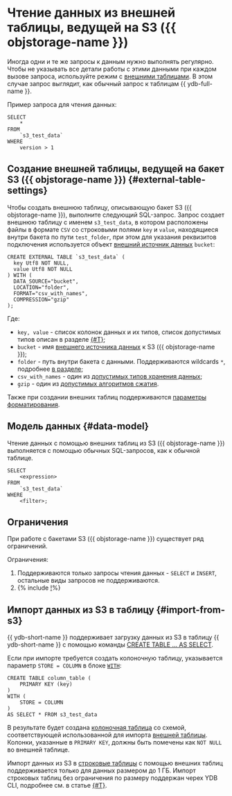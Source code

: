 # Чтение данных из внешней таблицы, ведущей на S3 ({{ objstorage-name }})

Иногда одни и те же запросы к данным нужно выполнять регулярно. Чтобы не указывать все детали работы с этими данными при каждом вызове запроса, используйте режим с [внешними таблицами](../../datamodel/external_table.md). В этом случае запрос выглядит, как обычный запрос к таблицам {{ ydb-full-name }}.

Пример запроса для чтения данных:

```yql
SELECT
    *
FROM
    `s3_test_data`
WHERE
    version > 1
```

## Создание внешней таблицы, ведущей на бакет S3 ({{ objstorage-name }}) {#external-table-settings}

Чтобы создать внешнюю таблицу, описывающую бакет S3 ({{ objstorage-name }}), выполните следующий SQL-запрос. Запрос создает внешнюю таблицу с именем `s3_test_data`, в котором расположены файлы в формате `CSV` со строковыми полями `key` и `value`, находящиеся внутри бакета по пути `test_folder`, при этом для указания реквизитов подключения используется объект [внешний источник данных](../../datamodel/external_data_source.md) `bucket`:

```yql
CREATE EXTERNAL TABLE `s3_test_data` (
  key Utf8 NOT NULL,
  value Utf8 NOT NULL
) WITH (
  DATA_SOURCE="bucket",
  LOCATION="folder",
  FORMAT="csv_with_names",
  COMPRESSION="gzip"
);
```

Где:

- `key, value` - список колонок данных и их типов, список допустимых типов описан в разделе [{#T}](formats.md#formats);
- `bucket` - имя [внешнего источника данных](../../datamodel/external_data_source.md) к S3 ({{ objstorage-name }});
- `folder` - путь внутри бакета с данными. Поддерживаются wildcards `*`, подробнее [в разделе](external_data_source.md#path_format);
- `csv_with_names` - один из [допустимых типов хранения данных](formats.md);
- `gzip` - один из [допустимых алгоритмов сжатия](formats.md#compression).

Также при создании внешних таблиц поддерживаются [параметры форматирования](external_data_source.md#format_settings).

## Модель данных {#data-model}

Чтение данных с помощью внешних таблиц из S3 ({{ objstorage-name }}) выполняется с помощью обычных SQL-запросов, как к обычной таблице.

```yql
SELECT
    <expression>
FROM
    `s3_test_data`
WHERE
    <filter>;
```

## Ограничения

При работе с бакетами S3 ({{ objstorage-name }}) существует ряд ограничений.

Ограничения:

1. Поддерживаются только запросы чтения данных - `SELECT` и `INSERT`, остальные виды запросов не поддерживаются.
1. {% include [!](../_includes/datetime_limits.md)%}

## Импорт данных из S3 в таблицу {#import-from-s3}

{{ ydb-short-name }} поддерживает загрузку данных из S3 в таблицу {{ ydb-short-name }} с помощью команды [CREATE TABLE ... AS SELECT](../../../yql/reference/syntax/create_table/index.md).

Если при импорте требуется создать колоночную таблицу, указывается параметр `STORE = COLUMN` в блоке [`WITH`](../../../yql/reference/syntax/create_table/with.md):

```yql
CREATE TABLE column_table (
    PRIMARY KEY (key)
)
WITH (
    STORE = COLUMN
)
AS SELECT * FROM s3_test_data
```

В результате будет создана [колоночная таблица](../../datamodel/table.md#column-oriented-tables) со схемой, соответствующей использованной для импорта [внешней таблицы](../../datamodel/external_table.md). Колонки, указанные в `PRIMARY KEY`, должны быть помечены как `NOT NULL` во внешней таблице.

Импорт данных из S3 в [строковые таблицы](../../datamodel/table.md#row-oriented-tables) с помощью внешних таблиц поддерживается только для данных размером до 1 ГБ. Импорт строковых таблиц без ограничения по размеру поддержан черех YDB CLI, подробнее см. в статье [{#T}](../../../reference/ydb-cli/export-import/import-s3.md).
